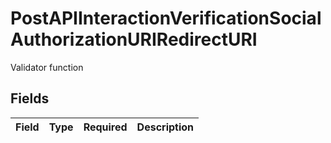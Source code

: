 # PostAPIInteractionVerificationSocialAuthorizationURIRedirectURI

Validator function


## Fields

| Field       | Type        | Required    | Description |
| ----------- | ----------- | ----------- | ----------- |